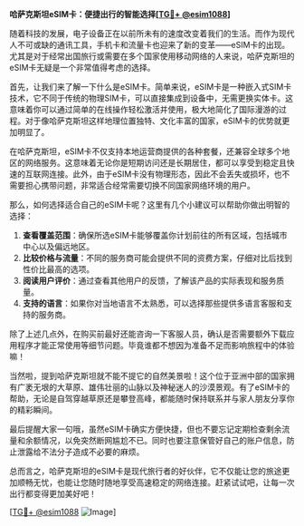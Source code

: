 **哈萨克斯坦eSIM卡：便捷出行的智能选择[[TG💪+ @esim1088](https://t.me/s/esim1088)]**

随着科技的发展，电子设备正在以前所未有的速度改变着我们的生活。而作为现代人不可或缺的通讯工具，手机卡和流量卡也迎来了新的变革——eSIM卡的出现。尤其是对于经常出国旅行或需要在多个国家使用移动网络的人来说，哈萨克斯坦的eSIM卡无疑是一个非常值得考虑的选择。

首先，让我们来了解一下什么是eSIM卡。简单来说，eSIM卡是一种嵌入式SIM卡技术，它不同于传统的物理SIM卡，可以直接集成到设备中，无需更换实体卡。这意味着你可以通过简单的在线操作轻松激活并使用，极大地简化了国际漫游的过程。对于像哈萨克斯坦这样地理位置独特、文化丰富的国家，eSIM卡的优势就更加明显了。

在哈萨克斯坦，eSIM卡不仅支持本地运营商提供的各种套餐，还兼容全球多个地区的网络服务。这意味着无论你是短期访问还是长期居住，都可以享受到稳定且快速的互联网连接。此外，由于eSIM卡没有物理形态，因此不会丢失或损坏，也不需要担心携带问题，非常适合经常需要切换不同国家网络环境的用户。

那么，如何选择适合自己的eSIM卡呢？这里有几个小建议可以帮助你做出明智的选择：

1. **查看覆盖范围**：确保所选eSIM卡能够覆盖你计划前往的所有区域，包括城市中心以及偏远地区。
2. **比较价格与流量**：不同的服务商可能会提供不同的资费方案，仔细对比后找到性价比最高的选项。
3. **阅读用户评价**：通过查看其他用户的反馈，了解该产品的实际表现和服务质量。
4. **支持的语言**：如果你对当地语言不太熟悉，可以选择那些提供多语言客服和支持的服务商。

除了上述几点外，在购买前最好还能咨询一下客服人员，确认是否需要额外下载应用程序才能正常使用等细节问题。毕竟谁都不想因为准备不足而影响旅程中的体验嘛！

当然啦，提到哈萨克斯坦就不能不提它的自然美景啦！这个位于亚洲中部的国家拥有广袤无垠的大草原、雄伟壮丽的山脉以及神秘迷人的沙漠景观。有了eSIM卡的帮助，无论是自驾穿越草原还是攀登高峰，都能随时保持联系并与家人朋友分享你的精彩瞬间。

最后提醒大家一句哦，虽然eSIM卡确实方便快捷，但也不要忘记定期检查剩余流量和余额情况，以免突然断网尴尬不已。同时也要注意保管好自己的账户信息，防止泄露给不法分子造成不必要的麻烦。

总而言之，哈萨克斯坦的eSIM卡是现代旅行者的好伙伴，它不仅能让您的旅途更加顺畅无忧，也能让您随时随地享受高速稳定的网络连接。赶紧试试吧，让每一次出行都变得更加美好吧！

[[TG💪+ @esim1088](https://t.me/s/esim1088) ![Image](https://i.postimg.cc/4NQfJmqS/Snipaste-2025-05-13-00-14-12.png)]